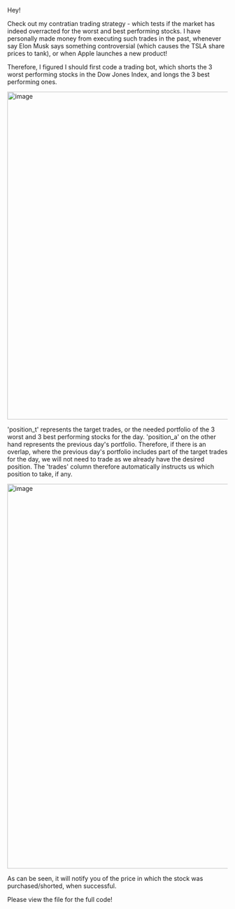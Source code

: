 Hey! 

Check out my contratian trading strategy - which tests if the market has indeed overracted for the worst and best performing stocks. I have personally made money from executing such trades in the past, whenever say Elon Musk says something controversial (which causes the TSLA share prices to tank), or when Apple launches a new product! 

Therefore, I figured I should first code a trading bot, which shorts the 3 worst performing stocks in the Dow Jones Index, and longs the 3 best performing ones. 

<img width="749" alt="image" src="https://github.com/user-attachments/assets/6e7dcb99-00a2-4ca7-b09d-060cc30be6fa">

'position_t' represents the target trades, or the needed portfolio of the 3 worst and 3 best performing stocks for the day. 'position_a' on the other hand represents the previous day's portfolio. Therefore, if there is an overlap, where the previous day's portfolio includes part of the target trades for the day, we will not need to trade as we already have the desired position. The 'trades' column therefore automatically instructs us which position to take, if any.



<img width="879" alt="image" src="https://github.com/user-attachments/assets/2b019548-ecd5-4dd5-832c-c5492e07c2f2">


As can be seen, it will notify you of the price in which the stock was purchased/shorted, when successful. 

Please view the file for the full code!
